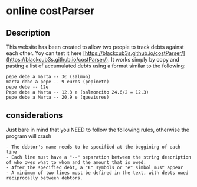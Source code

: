 # online costParser
   

## Description

This website has been created to allow two people to track debts against each other. Yoy can test it here [https://blackcub3s.github.io/costParser/](https://blackcub3s.github.io/costParser/). It works simply by copy and pasting a list of accumulated debts using a format similar to the following:

    pepe debe a marta -- 3€ (salmon)
    marta debe a pepe -- 9 euros (pepinete)
    pepe debe -- 12e
    Pepe debe a Marta -- 12.3 e (salmoncito 24.6/2 = 12.3)
    pepe debe a Marta -- 20,9 e (queviures)

## considerations

Just bare in mind that you NEED to follow the following rules, otherwise the program will crash

    - The debtor's name needs to be specified at the beggining of each line
    - Each line must have a "--" separation between the string description of who owes what to whom and the amount that is owed.
    - After the specified debt, a "€" symbols or "e" simbol must appear     
    - A minimum of two lines must be defined in the text, with debts owed reciprocally between debtors.